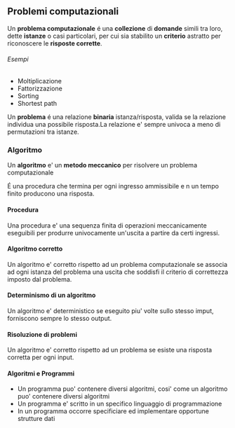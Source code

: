 ## Problemi computazionali
Un **problema computazionale** é una **collezione** di **domande** simili tra loro, dette **istanze** o casi particolari, per cui sia stabilito un **criterio** astratto per riconoscere le **risposte corrette**.

###### Esempi
- Moltiplicazione
- Fattorizzazione
- Sorting
- Shortest path


Un **problema** é una relazione **binaria** istanza/risposta, valida se la relazione individua una possibile risposta.La relazione e' sempre univoca a meno di permutazioni tra istanze.

### Algoritmo
Un **algoritmo** e' un **metodo meccanico** per risolvere un problema computazionale

 É una procedura che termina per ogni ingresso ammissibile e n un tempo finito producono una risposta.

#### Procedura
Una procedura e' una sequenza finita di operazioni meccanicamente eseguibili per produrre univocamente un'uscita a partire da certi ingressi.

#### Algoritmo corretto
Un algoritmo e' corretto rispetto ad un problema computazionale se associa ad ogni istanza del problema una uscita che soddisfi il criterio di correttezza imposto dal problema.

#### Determinismo di un algoritmo
Un algoritmo e' deterministico se eseguito piu' volte sullo stesso imput, forniscono sempre lo stesso output.

#### Risoluzione di problemi
Un algoritmo e' corretto rispetto ad un problema se esiste una risposta corretta per ogni input.

#### Algoritmi e Programmi
- Un programma puo' contenere diversi algoritmi, cosi' come un algoritmo puo' contenere diversi algoritmi
- Un programma e' scritto in un specifico linguaggio di programmazione
- In un programma occorre specificiare ed implementare opportune strutture dati










